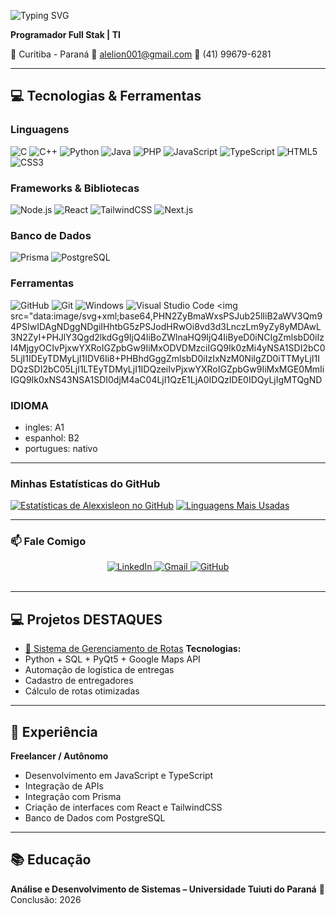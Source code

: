 ![Typing SVG](https://readme-typing-svg.demolab.com?font=Fira+Sans+Condensed&weight=700&size=30&pause=1000&color=D3D3D3&background=00000000&width=500&lines=~$+echo+"Olá!+Eu+sou+o+Cristian"&shadow=true)

**Programador Full Stak | TI**

📍 Curitiba - Paraná
📧 alelion001@gmail.com
📱 (41) 99679-6281


---

## 💻 Tecnologias & Ferramentas

### Linguagens  
![C](https://skillicons.dev/icons?i=c)
![C++](https://skillicons.dev/icons?i=cpp)
![Python](https://skillicons.dev/icons?i=python)
![Java](https://skillicons.dev/icons?i=java)
![PHP](https://skillicons.dev/icons?i=php)
![JavaScript](https://skillicons.dev/icons?i=js)
![TypeScript](https://skillicons.dev/icons?i=ts)
![HTML5](https://skillicons.dev/icons?i=html)
![CSS3](https://skillicons.dev/icons?i=css)

### Frameworks & Bibliotecas  

![Node.js](https://skillicons.dev/icons?i=nodejs)
![React](https://skillicons.dev/icons?i=react)
![TailwindCSS](https://skillicons.dev/icons?i=tailwind)
![Next.js](https://skillicons.dev/icons?i=nextjs)

### Banco de Dados  
![Prisma](https://skillicons.dev/icons?i=prisma)
![PostgreSQL](https://skillicons.dev/icons?i=postgres)

### Ferramentas  
![GitHub](https://skillicons.dev/icons?i=github)
![Git](https://skillicons.dev/icons?i=git)
![Windows](https://skillicons.dev/icons?i=windows)
![Visual Studio Code](https://skillicons.dev/icons?i=vscode)
<img src="data:image/svg+xml;base64,PHN2ZyBmaWxsPSJub25lIiB2aWV3Qm94PSIwIDAgNDggNDgiIHhtbG5zPSJodHRwOi8vd3d3LnczLm9yZy8yMDAwL3N2ZyI+PHJlY3Qgd2lkdGg9IjQ4IiBoZWlnaHQ9IjQ4IiByeD0iNCIgZmlsbD0iIzI4MjgyOCIvPjxwYXRoIGZpbGw9IiMxODVDMzciIGQ9Ik0zMi4yNSA1SDI2bC05LjI1IDEyTDMyLjI1IDV6Ii8+PHBhdGggZmlsbD0iIzIxNzM0NiIgZD0iTTMyLjI1IDQzSDI2bC05LjI1LTEyTDMyLjI1IDQzeiIvPjxwYXRoIGZpbGw9IiMxMGE0MmIiIGQ9Ik0xNS43NSA1SDI0djM4aC04LjI1QzE1LjA0IDQzIDE0IDQyLjIgMTQgND

### IDIOMA

- ingles: A1
- espanhol: B2
- portugues: nativo

---

### Minhas Estatísticas do GitHub

[![Estatísticas de Alexxisleon no GitHub](https://github-readme-stats.vercel.app/api?username=Alexxisleon&show_icons=true&theme=tokyonight&include_all_commits=true&count_private=true)](https://github.com/Alexxisleon)
[![Linguagens Mais Usadas](https://github-readme-stats.vercel.app/api/top-langs/?username=Alexxisleon&langs_count=7&theme=tokyonight)](https://github.com/Alexxisleon)

---

### 📫 Fale Comigo

<div align="center">
  <a href="https://www.linkedin.com/in/cristian-leon-b63659384/" target="_blank">
    <img src="https://skillicons.dev/icons?i=linkedin" alt="LinkedIn"/>
  </a>
  <a href="mailto:alelion001@gmail.com" target="_blank">
    <img src="https://skillicons.dev/icons?i=gmail" alt="Gmail"/>
  </a>
  <a href="https://github.com/Alexxisleon" target="_blank">
    <img src="https://skillicons.dev/icons?i=github" alt="GitHub"/>
  </a>
</div>

<br>

---

## 💻 Projetos DESTAQUES

- [🔗 Sistema de Gerenciamento de Rotas](https://github.com/eliphaslevii/TrabalhoPI)
**Tecnologias:**
- Python + SQL + PyQt5 + Google Maps API
- Automação de logística de entregas
- Cadastro de entregadores
- Cálculo de rotas otimizadas

---

## 💼 Experiência

**Freelancer / Autônomo**
- Desenvolvimento em JavaScript e TypeScript  
- Integração de APIs
- Integração com Prisma
- Criação de interfaces com React e TailwindCSS 
- Banco de Dados com PostgreSQL    

---

## 📚 Educação

**Análise e Desenvolvimento de Sistemas – Universidade Tuiuti do Paraná**
📅 Conclusão: 2026
